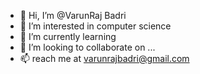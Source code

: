 - 👋 Hi, I’m @VarunRaj Badri
- 👀 I’m interested in computer science
- 🌱 I’m currently learning 
- 💞️ I’m looking to collaborate on ...
- 📫 reach me at varunrajbadri@gmail.com

<!---
VarunYadav99/VarunYadav99 is a ✨ special ✨ repository because its `README.md` (this file) appears on your GitHub profile.
You can click the Preview link to take a look at your changes.
--->
